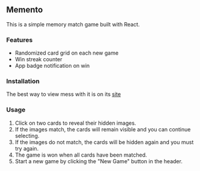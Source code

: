 ## Memento

This is a simple memory match game built with React.

### Features

- Randomized card grid on each new game
- Win streak counter
- App badge notification on win

### Installation

The best way to view mess with it is on its [site](https://memento-d6cac.web.app/)

### Usage

1. Click on two cards to reveal their hidden images.
2. If the images match, the cards will remain visible and you can continue selecting.
3. If the images do not match, the cards will be hidden again and you must try again.
4. The game is won when all cards have been matched.
5. Start a new game by clicking the "New Game" button in the header.
